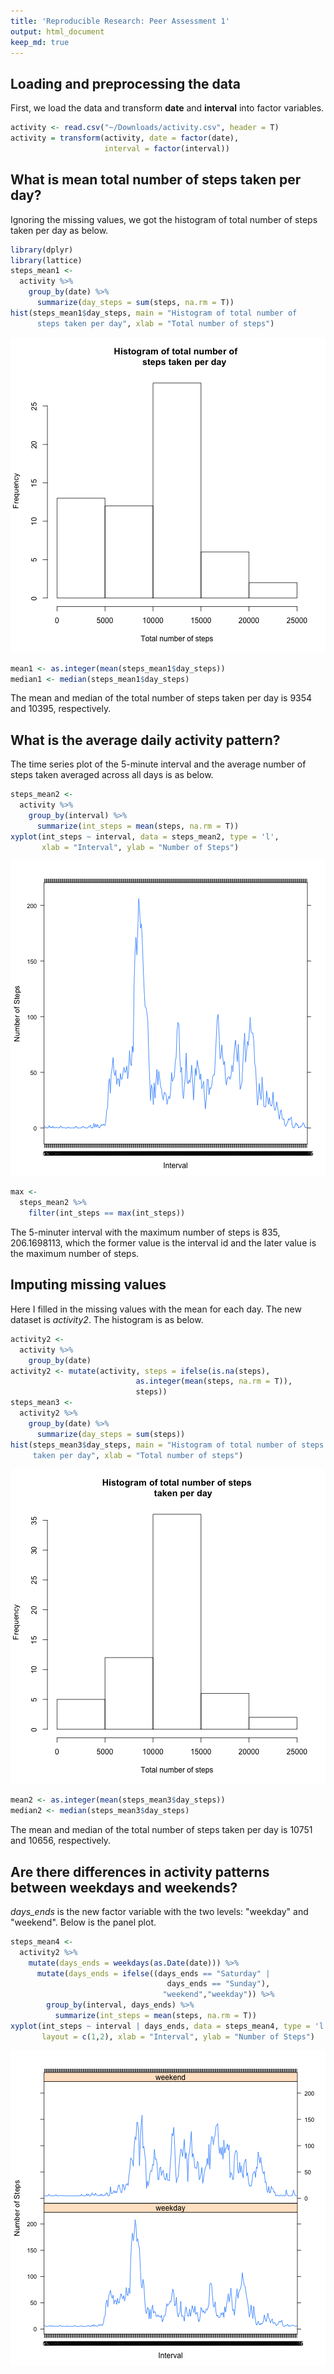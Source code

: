 ```yaml
---
title: 'Reproducible Research: Peer Assessment 1'
output: html_document
keep_md: true
---
```

## Loading and preprocessing the data
First, we load the data and transform **date** and **interval** into factor variables.


```r
activity <- read.csv("~/Downloads/activity.csv", header = T)
activity = transform(activity, date = factor(date),
                     interval = factor(interval))
```

## What is mean total number of steps taken per day?
Ignoring the missing values, we got the histogram of total number of steps taken per day as below.


```r
library(dplyr)
library(lattice)
steps_mean1 <- 
  activity %>%
    group_by(date) %>%
      summarize(day_steps = sum(steps, na.rm = T)) 
hist(steps_mean1$day_steps, main = "Histogram of total number of 
      steps taken per day", xlab = "Total number of steps")
```

![plot of chunk stepsmean1](figure/stepsmean1-1.png) 

```r
mean1 <- as.integer(mean(steps_mean1$day_steps))
median1 <- median(steps_mean1$day_steps)
```
The mean and median of the total number of steps taken per day is 9354 and 10395, respectively.

## What is the average daily activity pattern?
The time series plot of the 5-minute interval and the average number of steps taken averaged across all days is as below.


```r
steps_mean2 <- 
  activity %>%
    group_by(interval) %>%
      summarize(int_steps = mean(steps, na.rm = T)) 
xyplot(int_steps ~ interval, data = steps_mean2, type = 'l',
       xlab = "Interval", ylab = "Number of Steps")
```

![plot of chunk stepsmean2](figure/stepsmean2-1.png) 

```r
max <-
  steps_mean2 %>%
    filter(int_steps == max(int_steps))
```
The 5-minuter interval with the maximum number of steps is 835, 206.1698113, which the former value is the interval id and the later value is the maximum number of steps.

## Imputing missing values
Here I filled in the missing values with the mean for each day. The new dataset is *activity2*. The histogram is as below.


```r
activity2 <-  
  activity %>%
    group_by(date) 
activity2 <- mutate(activity, steps = ifelse(is.na(steps),
                            as.integer(mean(steps, na.rm = T)),
                            steps))
steps_mean3 <- 
  activity2 %>%
    group_by(date) %>%
      summarize(day_steps = sum(steps)) 
hist(steps_mean3$day_steps, main = "Histogram of total number of steps
     taken per day", xlab = "Total number of steps")
```

![plot of chunk stepsmean3](figure/stepsmean3-1.png) 

```r
mean2 <- as.integer(mean(steps_mean3$day_steps))
median2 <- median(steps_mean3$day_steps)
```
The mean and median of the total number of steps taken per day is 10751 and 10656, respectively.

## Are there differences in activity patterns between weekdays and weekends?
*days_ends* is the new factor variable with the two levels: "weekday" and "weekend". Below is the panel plot.


```r
steps_mean4 <- 
  activity2 %>%
    mutate(days_ends = weekdays(as.Date(date))) %>%
      mutate(days_ends = ifelse((days_ends == "Saturday" | 
                                   days_ends == "Sunday"),
                                  "weekend","weekday")) %>%
        group_by(interval, days_ends) %>%
          summarize(int_steps = mean(steps, na.rm = T)) 
xyplot(int_steps ~ interval | days_ends, data = steps_mean4, type = 'l',
       layout = c(1,2), xlab = "Interval", ylab = "Number of Steps")
```

![plot of chunk stepsmean4](figure/stepsmean4-1.png) 
